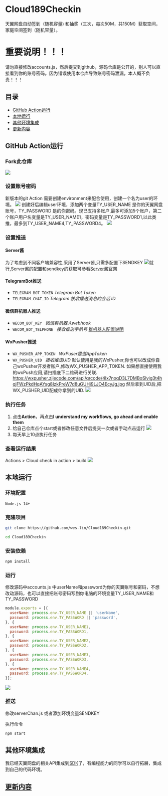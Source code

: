 # Cloud189Checkin
天翼网盘自动签到（随机容量) 和抽奖（三次，每次50M，共150M）获取空间，家庭空间签到（随机容量）。
# 重要说明！！！
请勿直接修改accounts.js，然后提交到github，源码仓库是公开的，别人可以直接看到你的账号密码。因为错误使用本仓库导致账号密码泄漏，本人概不负责！！！
## **目录**
- [GitHub Action运行](#GitHubAction运行)
- [本地运行](#本地运行)
- [其他环境集成](#其他环境集成)
- [更新内容](#更新内容)

 
## GitHub Action运行
### Fork此仓库
![](https://cdn.jsdelivr.net/gh/wes-lin/Cloud189Checkin/image/fork.png)
### 设置账号密码
新版本的git Action 需要创建environment来配合使用，创建一个名为user的环境。 
![](https://cdn.jsdelivr.net/gh/wes-lin/Cloud189Checkin/image/env.png)
创建好后编辑user环境，添加两个变量TY_USER_NAME 是你的天翼网盘账号，TY_PASSWORD 是的你密码。现已支持多账户,最多可添加5个账户，第二个账户用户名变量是TY_USER_NAME1，密码变量是TY_PASSWORD1,以此类推，最多到TY_USER_NAME4,TY_PASSWORD4。
![](https://cdn.jsdelivr.net/gh/wes-lin/Cloud189Checkin/image/account.jpg)
### 设置推送
#### Server酱
为了考虑到不同客户端兼容性,采用了Server酱,只需多配置下SENDKEY
![](https://cdn.jsdelivr.net/gh/wes-lin/Cloud189Checkin/image/push.png)就行,Server酱的配置和sendkey的获取可参看[Server酱官网](https://sct.ftqq.com/)
#### TelegramBot推送
- `TELEGRAM_BOT_TOKEN` *Telegram Bot Token*
- `TELEGRAM_CHAT_ID` *Telegram 接收推送消息的会话 ID*
#### 微信群机器人推送
- `WECOM_BOT_KEY ` *微信群机器人webhook*
- `WECOM_BOT_TELPHONE ` *接收推送手机号*
[群机器人配置说明](https://developer.work.weixin.qq.com/document/path/91770)
#### WxPusher推送
- `WX_PUSHER_APP_TOKEN ` *WxPuser推送AppToken*
- `WX_PUSHER_UID ` *接收推送UID*
默认使用是我的WxPusher,你也可以改成你自己wxPusher开发者账户,修改WX_PUSHER_APP_TOKEN. 如果想直接使用我的wxPush应用,请扫描底下二维码进行关联.
https://wxpusher.zjiecode.com/api/qrcode/4Ix7noqD3L7DMBoSlvig3t4hqjFWzPkdHqAYsg8IzkPreW7d8uGUHi9LJO4EcyJg.jpg
然后拿到UID后,把WX_PUSHER_UID配成你拿到的UID.
![](https://cdn.jsdelivr.net/gh/wes-lin/Cloud189Checkin/image/wxpusher.jpg)
### 执行任务
1. 点击**Action**，再点击**I understand my workflows, go ahead and enable them**  
2. 给自己仓库点个start或者修改任意文件后提交一次或者手动点击运行
![](http://tu.yaohuo.me/imgs/2020/06/34ca160c972b9927.png)
3. 每天早上10点执行任务

### 查看运行结果
Actions > Cloud check in action > build
![](https://cdn.jsdelivr.net/gh/wes-lin/Cloud189Checkin/image/action.png)

## 本地运行
### 环境配置 
```
Node.js 14+
```
### 克隆项目
```bash
git clone https://github.com/wes-lin/Cloud189Checkin.git
```
```bash
cd Cloud189Checkin
```
### 安装依赖
```bash
npm install
```
### 运行
​修改源码中accounts.js 中userName和password为你的天翼账号和密码，不想改动源码，也可以直接把账号密码写到你电脑的环境变量TY_USER_NAME和TY_PASSWORD
``` javascript
module.exports = [{
  userName: process.env.TY_USER_NAME || 'userName',
  password: process.env.TY_PASSWORD || 'password',
}, {
  userName: process.env.TY_USER_NAME1,
  password: process.env.TY_PASSWORD1,
}, {
  userName: process.env.TY_USER_NAME2,
  password: process.env.TY_PASSWORD2,
}, {
  userName: process.env.TY_USER_NAME3,
  password: process.env.TY_PASSWORD3,
}, {
  userName: process.env.TY_USER_NAME4,
  password: process.env.TY_PASSWORD4,
}];
```
![](https://cdn.jsdelivr.net/gh/wes-lin/Cloud189Checkin/image/local.png)

### 推送
修改serverChan.js 或者添加环境变量SENDKEY

执行命令
``` bash
npm start
```
## 其他环境集成
我已经天翼网盘的相关API集成到[SDK](https://github.com/wes-lin/cloud189-sdk)了，有编程能力的同学可以自行拓展，集成到自己的代码环境。

## [更新内容](https://github.com/wes-lin/Cloud189Checkin/wiki/更新内容)
